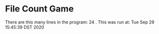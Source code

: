 #  File Count Game
There are this many lines in the program:
24
.  This was run at:
Tue Sep 29 15:45:39 DST 2020

